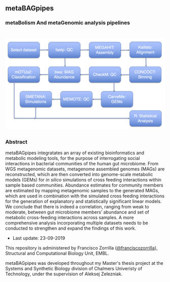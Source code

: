 ## metaBAGpipes
### metaBolism And metaGenomic analysis pipelines
# ![pipemap_v0.1.png](pipemap_v0.1.png)

### Abstract
metaBAGpipes integratates an array of existing bioinformatics and metabolic modeling tools, for the purpose of interrogating social interactions in bacterial communities of the human gut microbiome. From WGS metagenomic datasets, metagenome assembled genomes (MAGs) are reconstructed, which are then converted into genome-scale metabolic models (GEMs) for *in silico* simulations of cross feeding interactions within sample based communities. Abundance estimates for community members are estimated by mapping metagenomic samples to the generated MAGs, which are used in combination with the simulated cross feeding interactions for the generation of explanatory and statistically significant linear models. We conclude that there is indeed a correlation, ranging from weak to moderate, between gut microbiome members’ abundance and set of metabolic cross-feeding interactions across samples. A more comprehensive analysis incorporating multiple datasets needs to be conducted to strengthen and expand the findings of this work.

  * Last update: 23-09-2019

This repository is administered by Francisco Zorrilla ([@franciscozorrilla](https://github.com/franciscozorrilla/)), Structural and Computational Biology Unit, EMBL.

metaBAGpipes was developed throughout my Master's thesis project at the Systems and Synthetic Biology division of Chalmers Univeristy of Technology, under the supervision of Aleksej Zelezniak.
